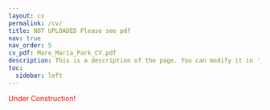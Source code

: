 ```yaml
---
layout: cv
permalink: /cv/
title: NOT UPLOADED Please see pdf
nav: true
nav_order: 5
cv_pdf: Mare_Maria_Park_CV.pdf
description: This is a description of the page. You can modify it in '_pages/cv.md'. You can also change or remove the top pdf download button.
toc:
  sidebar: left
---
```


<span style="color: red">Under Construction!</span>
